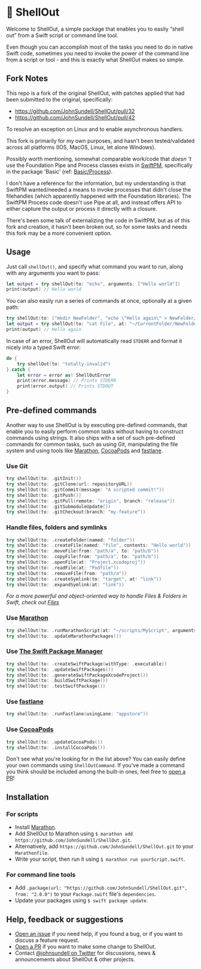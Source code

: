 
# 🐚 ShellOut

Welcome to ShellOut, a simple package that enables you to easily “shell out” from a Swift script or command line tool.

Even though you can accomplish most of the tasks you need to do in native Swift code, sometimes you need to invoke the power of the command line from a script or tool - and this is exactly what ShellOut makes so simple.

## Fork Notes

This repo is a fork of the original ShellOut, with patches applied that had been submitted to the original, specifically:

- <https://github.com/JohnSundell/ShellOut/pull/32>
- <https://github.com/JohnSundell/ShellOut/pull/42>

To resolve an exception on Linux and to enable asynchronous handlers.

This fork is primarily for my own purposes, and hasn't been tested/validated across all platforms (IOS, MacOS, Linux, let alone Windows).

Possibly worth mentioning, somewhat comparable work/code that *doesn 't* use the
Foundation Pipe and Process classes exists in [SwiftPM](https://github.com/apple/swift-package-manager),
specifically in the package 'Basic'
(ref: [Basic/Process](https://github.com/apple/swift-package-manager/blob/master/Sources/Basic/Process.swift)).

I don't have a reference for the information, but my understanding is that SwiftPM wanted/needed a means to
invoke processes that didn't close the filehandles (which apparently happened with the Foundation libraries).
The SwiftPM Process code doesn't use Pipe at all, and instead offers API to either capture the output or
process it directly with a closure.

There's been some talk of externalizing the code in SwiftPM, but as of this fork and creation, it hasn't been
broken out, so for some tasks and needs this fork may be a more convenient option.

## Usage

Just call `shellOut()`, and specify what command you want to run, along with any arguments you want to pass:

```swift
let output = try shellOut(to: "echo", arguments: ["Hello world"])
print(output) // Hello world
```

You can also easily run a series of commands at once, optionally at a given path:

```swift
try shellOut(to: ["mkdir NewFolder", "echo \"Hello again\" > NewFolder/File"], at: "~/CurrentFolder")
let output = try shellOut(to: "cat File", at: "~/CurrentFolder/NewFolder")
print(output) // Hello again
```

In case of an error, ShellOut will automatically read `STDERR` and format it nicely into a typed Swift error:

```swift
do {
    try shellOut(to: "totally-invalid")
} catch {
    let error = error as! ShellOutError
    print(error.message) // Prints STDERR
    print(error.output) // Prints STDOUT
}
```

## Pre-defined commands

Another way to use ShellOut is by executing pre-defined commands, that enable you to easily perform common tasks without having to construct commands using strings. It also ships with a set of such pre-defined commands for common tasks, such as using Git, manipulating the file system and using tools like [Marathon](https://github.com/JohnSundell/Marathon), [CocoaPods](https://cocoapods.org) and [fastlane](https://fastlane.tools).

### Use Git

```swift
try shellOut(to: .gitInit())
try shellOut(to: .gitClone(url: repositoryURL))
try shellOut(to: .gitCommit(message: "A scripted commit!"))
try shellOut(to: .gitPush())
try shellOut(to: .gitPull(remote: "origin", branch: "release"))
try shellOut(to: .gitSubmoduleUpdate())
try shellOut(to: .gitCheckout(branch: "my-feature"))
```

### Handle files, folders and symlinks

```swift
try shellOut(to: .createFolder(named: "folder"))
try shellOut(to: .createFile(named: "file", contents: "Hello world"))
try shellOut(to: .moveFile(from: "path/a", to: "path/b"))
try shellOut(to: .copyFile(from: "path/a", to: "path/b"))
try shellOut(to: .openFile(at: "Project.xcodeproj"))
try shellOut(to: .readFile(at: "Podfile"))
try shellOut(to: .removeFile(from: "path/a"))
try shellOut(to: .createSymlink(to: "target", at: "link"))
try shellOut(to: .expandSymlink(at: "link"))
```

*For a more powerful and object-oriented way to handle Files & Folders in Swift, check out [Files](https://github.com/JohnSundell/Files)*

### Use [Marathon](https://github.com/JohnSundell/Marathon)

```swift
try shellOut(to: .runMarathonScript(at: "~/scripts/MyScript", arguments: ["One", "Two"]))
try shellOut(to: .updateMarathonPackages())
```

### Use [The Swift Package Manager](https://github.com/apple/swift-package-manager)

```swift
try shellOut(to: .createSwiftPackage(withType: .executable))
try shellOut(to: .updateSwiftPackages())
try shellOut(to: .generateSwiftPackageXcodeProject())
try shellOut(to: .buildSwiftPackage())
try shellOut(to: .testSwiftPackage())
```

### Use [fastlane](https://fastlane.tools)

```swift
try shellOut(to: .runFastlane(usingLane: "appstore"))
```

### Use [CocoaPods](https://cocoapods.org)

```swift
try shellOut(to: .updateCocoaPods())
try shellOut(to: .installCocoaPods())
```

Don't see what you're looking for in the list above? You can easily define your own commands using `ShellOutCommand`. If you've made a command you think should be included among the built-in ones, feel free to [open a PR](https://github.com/JohnSundell/ShellOut/pull/new/master)!

## Installation

### For scripts

- Install [Marathon](https://github.com/johnsundell/marathon).
- Add ShellOut to Marathon using `$ marathon add https://github.com/JohnSundell/ShellOut.git`.
- Alternatively, add `https://github.com/JohnSundell/ShellOut.git` to your `Marathonfile`.
- Write your script, then run it using `$ marathon run yourScript.swift`.

### For command line tools

- Add `.package(url: "https://github.com/JohnSundell/ShellOut.git", from: "2.0.0")` to your `Package.swift` file's `dependencies`.
- Update your packages using `$ swift package update`.

## Help, feedback or suggestions

- [Open an issue](https://github.com/JohnSundell/ShellOut/issues/new) if you need help, if you found a bug, or if you want to discuss a feature request.
- [Open a PR](https://github.com/JohnSundell/ShellOut/pull/new/master) if you want to make some change to ShellOut.
- Contact [@johnsundell on Twitter](https://twitter.com/johnsundell) for discussions, news & announcements about ShellOut & other projects.
